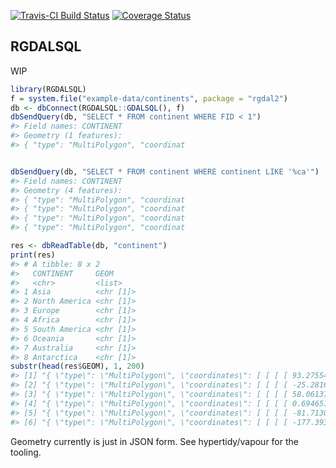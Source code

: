 
<!-- README.md is generated from README.Rmd. Please edit that file -->
[![Travis-CI Build Status](https://travis-ci.org/mdsumner/RGDALSQL.svg?branch=master)](https://travis-ci.org/mdsumner/RGDALSQL) [![Coverage Status](https://img.shields.io/codecov/c/github/mdsumner/RGDALSQL/master.svg)](https://codecov.io/github/mdsumner/RGDALSQL?branch=master)

RGDALSQL
--------

WIP

``` r
library(RGDALSQL)
f = system.file("example-data/continents", package = "rgdal2")
db <- dbConnect(RGDALSQL::GDALSQL(), f)
dbSendQuery(db, "SELECT * FROM continent WHERE FID < 1")
#> Field names: CONTINENT
#> Geometry (1 features): 
#> { "type": "MultiPolygon", "coordinat


dbSendQuery(db, "SELECT * FROM continent WHERE continent LIKE '%ca'")
#> Field names: CONTINENT
#> Geometry (4 features): 
#> { "type": "MultiPolygon", "coordinat
#> { "type": "MultiPolygon", "coordinat
#> { "type": "MultiPolygon", "coordinat
#> { "type": "MultiPolygon", "coordinat

res <- dbReadTable(db, "continent")
print(res)
#> # A tibble: 8 x 2
#>   CONTINENT     GEOM     
#>   <chr>         <list>   
#> 1 Asia          <chr [1]>
#> 2 North America <chr [1]>
#> 3 Europe        <chr [1]>
#> 4 Africa        <chr [1]>
#> 5 South America <chr [1]>
#> 6 Oceania       <chr [1]>
#> 7 Australia     <chr [1]>
#> 8 Antarctica    <chr [1]>
substr(head(res$GEOM), 1, 200)
#> [1] "{ \"type\": \"MultiPolygon\", \"coordinates\": [ [ [ [ 93.275543212890625, 80.26361083984375 ], [ 93.148040771484375, 80.313873291015625 ], [ 91.424911499023438, 80.31011962890625 ], [ 92.604049682617188, 8"
#> [2] "{ \"type\": \"MultiPolygon\", \"coordinates\": [ [ [ [ -25.281669616699219, 71.39166259765625 ], [ -25.623889923095703, 71.537200927734375 ], [ -26.950275421142578, 71.578598022460938 ], [ -27.6938896179199"
#> [3] "{ \"type\": \"MultiPolygon\", \"coordinates\": [ [ [ [ 58.061378479003906, 81.687759399414062 ], [ 57.889858245849609, 81.709854125976562 ], [ 59.435546875, 81.819297790527344 ], [ 59.159713745117188, 81.72"
#> [4] "{ \"type\": \"MultiPolygon\", \"coordinates\": [ [ [ [ 0.694651007652283, 5.773365020751953 ], [ 0.635833263397217, 5.944513320922852 ], [ 0.506461620330811, 6.058594703674316 ], [ 0.405138850212097, 6.0810"
#> [5] "{ \"type\": \"MultiPolygon\", \"coordinates\": [ [ [ [ -81.713058471679688, 12.490276336669922 ], [ -81.720146179199219, 12.545276641845703 ], [ -81.692367553710938, 12.590276718139648 ], [ -81.690979003906"
#> [6] "{ \"type\": \"MultiPolygon\", \"coordinates\": [ [ [ [ -177.393341064453125, 28.184158325195312 ], [ -177.387969970703125, 28.214576721191406 ], [ -177.360549926757812, 28.22041130065918 ], [ -177.364578247"
```

Geometry currently is just in JSON form. See hypertidy/vapour for the tooling.
